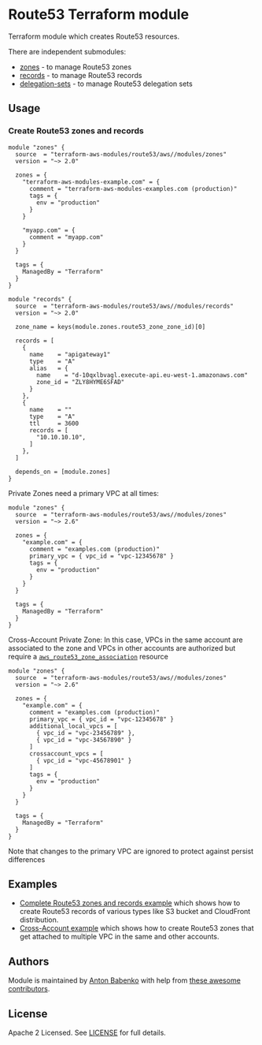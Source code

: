 # Route53 Terraform module

Terraform module which creates Route53 resources.

There are independent submodules:

- [zones](https://github.com/terraform-aws-modules/terraform-aws-route53/tree/master/modules/zones) - to manage Route53 zones
- [records](https://github.com/terraform-aws-modules/terraform-aws-route53/tree/master/modules/records) - to manage Route53 records
- [delegation-sets](https://github.com/terraform-aws-modules/terraform-aws-route53/tree/master/modules/delegation-sets) - to manage Route53 delegation sets

## Usage

### Create Route53 zones and records

```hcl
module "zones" {
  source  = "terraform-aws-modules/route53/aws//modules/zones"
  version = "~> 2.0"

  zones = {
    "terraform-aws-modules-example.com" = {
      comment = "terraform-aws-modules-examples.com (production)"
      tags = {
        env = "production"
      }
    }

    "myapp.com" = {
      comment = "myapp.com"
    }
  }

  tags = {
    ManagedBy = "Terraform"
  }
}

module "records" {
  source  = "terraform-aws-modules/route53/aws//modules/records"
  version = "~> 2.0"

  zone_name = keys(module.zones.route53_zone_zone_id)[0]

  records = [
    {
      name    = "apigateway1"
      type    = "A"
      alias   = {
        name    = "d-10qxlbvagl.execute-api.eu-west-1.amazonaws.com"
        zone_id = "ZLY8HYME6SFAD"
      }
    },
    {
      name    = ""
      type    = "A"
      ttl     = 3600
      records = [
        "10.10.10.10",
      ]
    },
  ]

  depends_on = [module.zones]
}
```

Private Zones need a primary VPC at all times:

```hcl
module "zones" {
  source  = "terraform-aws-modules/route53/aws//modules/zones"
  version = "~> 2.6"

  zones = {
    "example.com" = {
      comment = "examples.com (production)"
      primary_vpc = { vpc_id = "vpc-12345678" }
      tags = {
        env = "production"
      }
    }
  }

  tags = {
    ManagedBy = "Terraform"
  }
}
```

Cross-Account Private Zone:
In this case, VPCs in the same account are associated to the zone and VPCs in other accounts are authorized but require a [`aws_route53_zone_association`](https://registry.terraform.io/providers/hashicorp/aws/latest/docs/resources/route53_zone_association) resource

```hcl
module "zones" {
  source  = "terraform-aws-modules/route53/aws//modules/zones"
  version = "~> 2.6"

  zones = {
    "example.com" = {
      comment = "examples.com (production)"
      primary_vpc = { vpc_id = "vpc-12345678" }
      additional_local_vpcs = [
        { vpc_id = "vpc-23456789" },
        { vpc_id = "vpc-34567890" }
      ]
      crossaccount_vpcs = [
        { vpc_id = "vpc-45678901" }
      ]
      tags = {
        env = "production"
      }
    }
  }

  tags = {
    ManagedBy = "Terraform"
  }
}
```

Note that changes to the primary VPC are ignored to protect against persist differences

## Examples

- [Complete Route53 zones and records example](https://github.com/terraform-aws-modules/terraform-aws-route53/tree/master/examples/complete) which shows how to create Route53 records of various types like S3 bucket and CloudFront distribution.
- [Cross-Account example](https://github.com/terraform-aws-modules/terraform-aws-route53/tree/master/examples/cross-account) which shows how to create Route53 zones that get attached to multiple VPC in the same and other accounts.

<!-- BEGINNING OF PRE-COMMIT-TERRAFORM DOCS HOOK -->
<!-- END OF PRE-COMMIT-TERRAFORM DOCS HOOK -->

## Authors

Module is maintained by [Anton Babenko](https://github.com/antonbabenko) with help from [these awesome contributors](https://github.com/terraform-aws-modules/terraform-aws-route53/graphs/contributors).

## License

Apache 2 Licensed. See [LICENSE](https://github.com/terraform-aws-modules/terraform-aws-route53/tree/master/LICENSE) for full details.
